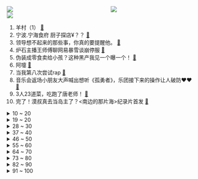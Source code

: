 <div >
	<a style="float:left;width:55%;" href = "https://github.com/anuraghazra/github-readme-stats">
	 <img src = "https://github-readme-stats.vercel.app/api?username=iuuuuuaena&theme=buefy&show_icons=true"/>
	</a>
	<a  style="float:right;width:45%" href = "https://github.com/anuraghazra/github-readme-stats">
	 <img  src="https://github-readme-stats.vercel.app/api/top-langs/?username=anuraghazra&layout=compact"/>
	</a>
	</div>

[![](https://img.shields.io/badge/jxd-@jxdgogogo.xyz-yellowgreen.svg)](https://www.jxdgogogo.xyz)<br>
1. 羊村（1） [:link:](//www.bilibili.com/video/BV1Xt4y1N73i) <br>
2. 宁波.宁海食府  厨子探店¥？？ [:link:](//www.bilibili.com/video/BV1vg411v7pE) <br>
3. 领导想不起来的那些事，你真的要提醒他。 [:link:](//www.bilibili.com/video/BV1qG4y14799) <br>
4. 炉石主播王师傅聊网易暴雪谈崩停服 [:link:](//www.bilibili.com/video/BV1H24y117k7) <br>
5. 伪装成零食卖给小孩？这种黑产我见一个曝一个！ [:link:](//www.bilibili.com/video/BV1i14y1H7cU) <br>
6. 阿嚏 [:link:](//www.bilibili.com/video/BV1HG4y1Z7VE) <br>
7. 当我第八次尝试rap [:link:](//www.bilibili.com/video/BV1EP411g7sx) <br>
8. 音乐会返场小朋友大声喊出想听《孤勇者》，乐团接下来的操作让人破防❤️❤️ [:link:](//www.bilibili.com/video/BV1VG4y147Gb) <br>
9. 3人23道菜，吃跑了唐老师！ [:link:](//www.bilibili.com/video/BV15P41137D4) <br>
10. 完了！漠叔真去当岛主了？<南边的那片海>纪录片首发 [:link:](//www.bilibili.com/video/BV1f3411Z7dW) <br>
<details>
<summary>10 ~ 20</summary>

11. 丧尸危机，我起初以为只是个笑话。 [:link:](//www.bilibili.com/video/BV1rR4y1f7Cd) <br>
12. 神作之月！十年前的奇迹！新番时光机「2012年10月篇」 [:link:](//www.bilibili.com/video/BV1Eg411v7a1) <br>
13. 哪些技能老师默认你会了，实际上没人告诉你。 [:link:](//www.bilibili.com/video/BV1MP4y1R7zE) <br>
14. 疯狂社死！ 第一次带女朋友回家过夜，妈妈外婆要求睡一起... [:link:](//www.bilibili.com/video/BV14G411c7gy) <br>
15. 闺蜜谈了帅哥我后牙槽都咬碎了 [:link:](//www.bilibili.com/video/BV1ov4y1m7m1) <br>
16. 看海贼的和看火影的都沉默了...... [:link:](//www.bilibili.com/video/BV1D44y1Q7im) <br>
17. 退钱哥到达卡塔尔世界杯大游轮！ [:link:](//www.bilibili.com/video/BV1y14y1H7EG) <br>
18. 筹备5年，只为拍一张照，卖了1175w [:link:](//www.bilibili.com/video/BV1xY411o7Ee) <br>
19. 评分7.0！风评不佳？诚实吐槽特摄电影《新奥特曼》 [:link:](//www.bilibili.com/video/BV1S24y1y7yn) <br>
</details>
<details>
<summary>19 ~ 20</summary>

20. 蚌埠住了...哪个鬼才教你这么二创的？！ [:link:](//www.bilibili.com/video/BV15G4y1Z7q1) <br>
21. 中国队为什么不参加世界杯 [:link:](//www.bilibili.com/video/BV18D4y1s7Tp) <br>
22. IKUN的一天|居家幻想版 [:link:](//www.bilibili.com/video/BV1bW4y1W7Yf) <br>
23. 【高圆圆】和我一起在海边吹吹风吧！ [:link:](//www.bilibili.com/video/BV1qg411v7F3) <br>
24. 【没啥用科技】全新UPhone14，震撼发布！ [:link:](//www.bilibili.com/video/BV1te4y1p7Gv) <br>
25. 这台灯，救了无数人的性命！ [:link:](//www.bilibili.com/video/BV1BD4y1s7ig) <br>
26. 征方腊！梁山生离死别，张顺涌金门归神！《水浒传》P47 [:link:](//www.bilibili.com/video/BV14G4y147Gc) <br>
27. 【STN快报6.5季14】把冥界当家的奎托斯会讲地狱笑话么？ [:link:](//www.bilibili.com/video/BV1YW4y1x7B9) <br>
28. 《原神》EP - 妙狐徜徉之影 [:link:](//www.bilibili.com/video/BV1bR4y1f7P2) <br>
</details>
<details>
<summary>28 ~ 30</summary>

29. 【梗百科】我有冰淇淋这个梗并不止看上去那么简单... [:link:](//www.bilibili.com/video/BV1gK411d7k2) <br>
30. 红蓝铅原声手绘动漫人物全过程 [:link:](//www.bilibili.com/video/BV1mv4y117ZJ) <br>
31. 【凤凰传奇农家乐音乐会】吃着肉夹馍唱着歌【望星辰】 [:link:](//www.bilibili.com/video/BV1Xd4y147V7) <br>
32. 耗时2个半月！给你们做了个干净/免费的资源网站！ [:link:](//www.bilibili.com/video/BV1N24y117QE) <br>
33. 到底还是大城市里的零食好吃 [:link:](//www.bilibili.com/video/BV1p24y117PU) <br>
34. 挑战在纽约用20美元解决一日三餐！看看20块够不够我生存一天！ [:link:](//www.bilibili.com/video/BV1aG411c7TL) <br>
35. 顶级理解！S13双中双打野打法即将改变整个游戏环境？ [:link:](//www.bilibili.com/video/BV1LG4y147kL) <br>
36. 对于永琪的头我真的尽力了… [:link:](//www.bilibili.com/video/BV1LW4y1W7TN) <br>
37. 【自制游戏】爆肝2个月，上千行代码！我做出了MC植物大战僵尸！还加入了...... [:link:](//www.bilibili.com/video/BV1xK411d7R4) <br>
</details>
<details>
<summary>37 ~ 40</summary>

38. 警察都看懵了？ [:link:](//www.bilibili.com/video/BV1Yg411v7Kh) <br>
39. 我宣布！班主任才配做我的朋友！ [:link:](//www.bilibili.com/video/BV1GD4y1s7gB) <br>
40. 小学生自制爱国短剧《小英雄雨来》 [:link:](//www.bilibili.com/video/BV1X24y1y7X5) <br>
41. ”B 站 用 户 精 神 现 状 Ⅱ “ [:link:](//www.bilibili.com/video/BV1n24y117Zz) <br>
42. 【来看我们的演唱会】终于等到了！07+全新登场《思念是一种病》陈楚生、王栎鑫、陆虎、张远 [:link:](//www.bilibili.com/video/BV1YG411c76D) <br>
43. 还没入口就化了 [:link:](//www.bilibili.com/video/BV1ZP4y197gF) <br>
44. 这辈子没开炸鸡店，是我的遗憾。 [:link:](//www.bilibili.com/video/BV1M841177bV) <br>
45. 苟且偷生 [:link:](//www.bilibili.com/video/BV1nY411o7Up) <br>
46. 《大理寺日志2》全新OP——《意犹在》抢先听 [:link:](//www.bilibili.com/video/BV1y44y1Q7Qt) <br>
</details>
<details>
<summary>46 ~ 50</summary>

47. 【封号斗罗】哔哩哔哩，来封我朋友的号呀！ [:link:](//www.bilibili.com/video/BV1u84y1C7w3) <br>
48. 这玩意外面不得卖个8块8？ [:link:](//www.bilibili.com/video/BV17v4y1U728) <br>
49. 赚了这么久的钱，一夜之间全都赔光了。  丨  流浪  09 [:link:](//www.bilibili.com/video/BV1S44y1Q7he) <br>
50. 为什么这个通缉令是红色的 [:link:](//www.bilibili.com/video/BV1JW4y1W7pJ) <br>
51. 修勾买菜，但是日语 [:link:](//www.bilibili.com/video/BV1Pd4y187GM) <br>
52. 使 劲 叫 唤 ：占戈 区 [:link:](//www.bilibili.com/video/BV1KP4y1174k) <br>
53. 【4K】这就是我们如此热爱世界杯的原因 [:link:](//www.bilibili.com/video/BV1324y117QK) <br>
54. 害怕！我被封号了！ [:link:](//www.bilibili.com/video/BV1144y1Q7kP) <br>
55. 鲱       鱼       罐       头 [:link:](//www.bilibili.com/video/BV19d4y147Mp) <br>
</details>
<details>
<summary>55 ~ 60</summary>

56. 十几年前火遍全国的“网络神曲”，当年觉得是“垃圾”。现在网友表示：全是回忆啊！！ [:link:](//www.bilibili.com/video/BV1X44y1Q7Xm) <br>
57. 假如室友关系像婆媳.... [:link:](//www.bilibili.com/video/BV1Ag411i7mA) <br>
58. 很多宝子是因为我当时自己改词配音的《后妈茶话会》而关注我的！两年后再录一次，一样的配方，不一样的心情！但还是我最喜欢的作品～ [:link:](//www.bilibili.com/video/BV17e4y1p7DU) <br>
59. 动作片的教科书《精 武 英 雄》 [:link:](//www.bilibili.com/video/BV1SD4y1s7bB) <br>
60. 你尽管吃！警察叔叔那边我去解释！ [:link:](//www.bilibili.com/video/BV1yR4y1f7K5) <br>
61. 哪个国家专克带英？【奇葩小国42】 [:link:](//www.bilibili.com/video/BV1r24y1y7r6) <br>
62. 【原神夜店风】深 夜 邂 逅~ [:link:](//www.bilibili.com/video/BV1d8411j7xK) <br>
63. 实测丨同品牌不同定位的产品差别有多大？ [:link:](//www.bilibili.com/video/BV1Ye4y1p7FZ) <br>
64. 足协杯爆大冷！甘肃泾川县业余球队击败老牌强队北京国安！ [:link:](//www.bilibili.com/video/BV1pG411c7cy) <br>
</details>
<details>
<summary>64 ~ 70</summary>

65. 【JUMP】暴雪分手，网易笑抽。 [:link:](//www.bilibili.com/video/BV1i44y1Q7XF) <br>
66. 离谱！腾讯代理原神，改动十分良心！试玩实况 [:link:](//www.bilibili.com/video/BV1aM411C7hC) <br>
67. 假如把《未闻花名》倒过来弹～ [:link:](//www.bilibili.com/video/BV1H84y1177p) <br>
68. 没想被孤勇者听哭了 [:link:](//www.bilibili.com/video/BV1WG4y1Z7sd) <br>
69. 还原《满汉全席》鬼脚七的脆皮干炒牛河！猝不及防的翻车！ [:link:](//www.bilibili.com/video/BV1nv4y1U7oX) <br>
70. 海獭被虎鲸追杀，好在船主相助 ，这才让它逃过一劫 [:link:](//www.bilibili.com/video/BV1Ud4y147f9) <br>
71. 首次回应！网传“圆通之子”是真的吗？500w粉能女装吗？ [:link:](//www.bilibili.com/video/BV1i44y1X7Ps) <br>
72. 把你的头像做成手办会怎样？不止是还原！甚至还会飞？！ [:link:](//www.bilibili.com/video/BV18K411Z7VH) <br>
73. 寄明月，但是二人转 [:link:](//www.bilibili.com/video/BV12v4y1m7TB) <br>
</details>
<details>
<summary>73 ~ 80</summary>

74. 【预测组】3.3版本宏观预测 版本简讯+五星角色宏观预测+四星角色预测+四星武器初步预测 [:link:](//www.bilibili.com/video/BV1MW4y1W7Ei) <br>
75. 我妹在分享这方面，是一点都不含糊 [:link:](//www.bilibili.com/video/BV1q24y1y7He) <br>
76. 恐怖直立猿为什么恐怖？人类身体真的弱鸡？【奇怪的知识】 [:link:](//www.bilibili.com/video/BV1YD4y1s7US) <br>
77. 这不是一个正经的辩论视频！请不要轻易点开。 [:link:](//www.bilibili.com/video/BV1BW4y1x7Tc) <br>
78. 嬢嬢,你哄人睡觉的功夫确实了得诶 [:link:](//www.bilibili.com/video/BV1ne4y1p75D) <br>
79. 芬兰家人被花胶鸡惊到笑不活了！狂炫十几道菜太过瘾！中式糕点简直绝了！生日中餐盛宴吃不停！ [:link:](//www.bilibili.com/video/BV1i24y1y7aK) <br>
80. 这个把人送进医院的果实是什么？ [:link:](//www.bilibili.com/video/BV1He4y1p74x) <br>
81. 当你和一个只会玩梗的朋友聊天，拳头硬了 [:link:](//www.bilibili.com/video/BV1o8411j7ny) <br>
82. 求求你别玩假原神了！是兄弟就来玩这款《原海经》！ [:link:](//www.bilibili.com/video/BV1g841177QM) <br>
</details>
<details>
<summary>82 ~ 90</summary>

83. 你们要的UP女扮男装福利来了…！Vlog [:link:](//www.bilibili.com/video/BV1Ee4y1p7Gk) <br>
84. 他又何尝不是一个愿意守护童心的人呢 [:link:](//www.bilibili.com/video/BV14d4y1b78N) <br>
85. 这个决定太难了！ [:link:](//www.bilibili.com/video/BV1SG4y1R7zC) <br>
86. “你们鬼畜区没有一个正常人吗？” [:link:](//www.bilibili.com/video/BV1NW4y1x7CZ) <br>
87. ⚡表姑在温州搞批发⚡最 骚 版 [:link:](//www.bilibili.com/video/BV1XM411k7hs) <br>
88. 驚! ! 收到來自【杰哥的祝福】，玩具市集擺攤計畫｜謝謝B站所有好朋友們｜百萬關注 >.< [:link:](//www.bilibili.com/video/BV1tM411C7xX) <br>
89. 「光线越强大，影子就越深沉，没有了光明就没有了黑暗」 [:link:](//www.bilibili.com/video/BV1tK411d7vw) <br>
90. 【TF家族】《一起去做的N件事》第七件事：又见隔离日记 [:link:](//www.bilibili.com/video/BV1KK411d7Uu) <br>
91. 地摊大爷你是懂演戏的！ [:link:](//www.bilibili.com/video/BV1XP4y197Ef) <br>
</details>
<details>
<summary>91 ~ 100</summary>

92. 兄弟们 四级稳了 [:link:](//www.bilibili.com/video/BV1cd4y1t7iU) <br>
93. 你以为小丑很独特，回头发现，他像不像你 #小丑 #命硬的小裴 #搞笑 [:link:](//www.bilibili.com/video/BV1Ug411v7Gs) <br>
94. 又是谁家丢了新娘？妆面灵感源于《唐朝诡事录》 [:link:](//www.bilibili.com/video/BV1BP411g7UF) <br>
95. 隋卞一探 |纽约时报评选的全球十大餐厅？！中餐特厨来看看到底怎么样！ [:link:](//www.bilibili.com/video/BV1AK411Z7nh) <br>
96. 你学会了吗 [:link:](//www.bilibili.com/video/BV1VM411C7qA) <br>
97. 【基德】翻60篇资料，为什么欧洲人今年能过冬 [:link:](//www.bilibili.com/video/BV1c84y1C782) <br>
98. 【丧病中配】如果2077的CV来配音《赛博朋克：边缘行者》（第五话） [:link:](//www.bilibili.com/video/BV1gW4y1W7f4) <br>
99. 你是懂突触的 [:link:](//www.bilibili.com/video/BV1Ug411v7Pj) <br>
100. 他们的变身，看亿遍都不够！ [:link:](//www.bilibili.com/video/BV1HG4y1o77S) <br>
</details>

